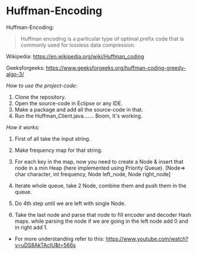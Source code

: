 

# **Huffman-Encoding**
Huffman-Encoding:
> Huffman encoding is a particular type of optimal prefix code that is commonly used for lossless data compression.

Wikipedia: https://en.wikipedia.org/wiki/Huffman_coding

Geeksforgeeks: https://www.geeksforgeeks.org/huffman-coding-greedy-algo-3/

*How to use the project-code:*
1. Clone the repository.
2. Open the source-code in Eclipse or any IDE.
3. Make a package and add all the source-code in that.
4. Run the Huffman_Client.java....... Boom, It's working.

*How it works:*
1. First of all take the input string. 

2. Make frequency map for that string.

3. For each key in the map, now you need to create a Node & insert that node in a min Heap (here implemented using Priority Queue).
[Node=> char character, int frequency, Node left_node, Node right_node]

4. Iterate whole queue, take 2 Node, combine them and push them in the queue. 

5. Do 4th step until we are left with single Node.

6. Take the last node and parse that node to fill encoder and decoder Hash maps.
while parsing the node if we are going in the left node add 0 and in right add 1.

-  For more understanding refer to this: https://www.youtube.com/watch?v=uDS8AkTAcIU&t=566s
